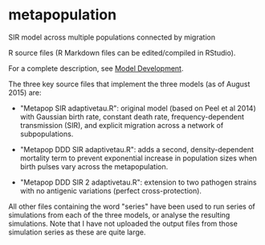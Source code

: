 # metapopulation
SIR model across multiple populations connected by migration

R source files (R Markdown files can be edited/compiled in RStudio).

For a complete description, see [Model Development](Model%20Development.html).

The three key source files that implement the three models (as of August 2015) are:

- "Metapop SIR adaptivetau.R": original model (based on Peel et al 2014) with Gaussian birth rate, constant death rate, frequency-dependent transmission (SIR), and explicit migration across a network of subpopulations.

- "Metapop DDD SIR adaptivetau.R": adds a second, density-dependent mortality term to prevent exponential increase in population sizes when birth pulses vary across the metapopulation.

- "Metapop DDD SIR 2 adaptivetau.R": extension to two pathogen strains with no antigenic variations (perfect cross-protection).

All other files containing the word "series" have been used to run series of simulations from each of the three models, or analyse the resulting simulations. Note that I have not uploaded the output files from those simulation series as these are quite large.

